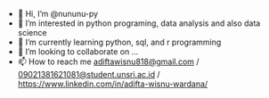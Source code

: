 - 👋 Hi, I’m @nununu-py
- 👀 I’m interested in python programing, data analysis and also data science
- 🌱 I’m currently learning python, sql, and r programming
- 💞️ I’m looking to collaborate on ...
- 📫 How to reach me adiftawisnu818@gmail.com / 09021381621081@student.unsri.ac.id / https://www.linkedin.com/in/adifta-wisnu-wardana/

<!---
nununu-py/nununu-py is a ✨ special ✨ repository because its `README.md` (this file) appears on your GitHub profile.
You can click the Preview link to take a look at your changes.
--->
